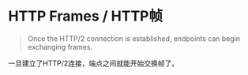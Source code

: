 # HTTP Frames / HTTP帧
> Once the HTTP/2 connection is established, endpoints can begin exchanging frames.

一旦建立了HTTP/2连接，端点之间就能开始交换帧了。